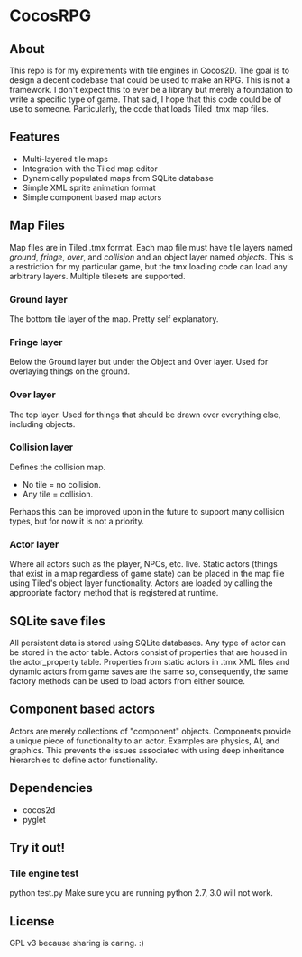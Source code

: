 CocosRPG
========

About
-----
This repo is for my expirements with tile engines in Cocos2D.  The goal is to
design a decent codebase that could be used to make an RPG.  This is not a
framework. I don't expect this to ever be a library but merely a foundation to
write a specific type of game.  That said, I hope that this code could be of
use to someone. Particularly, the code that loads Tiled .tmx map files.

Features
--------
* Multi-layered tile maps
* Integration with the Tiled map editor
* Dynamically populated maps from SQLite database
* Simple XML sprite animation format
* Simple component based map actors

Map Files
---------
Map files are in Tiled .tmx format.  Each map file must have tile layers named
*ground*, *fringe*, *over*, and *collision* and an object layer named
*objects*.  This is a restriction for my particular game, but the tmx loading
code can load any arbitrary layers.  Multiple tilesets are supported.
### Ground layer
The bottom tile layer of the map. Pretty self explanatory.
### Fringe layer
Below the Ground layer but under the Object and Over layer.
Used for overlaying things on the ground.
### Over layer
The top layer.
Used for things that should be drawn over everything else, including objects.
### Collision layer
Defines the collision map.

* No tile = no collision.
* Any tile = collision.

Perhaps this can be improved upon in the future to support many collision
types, but for now it is not a priority.
### Actor layer
Where all actors such as the player, NPCs, etc. live.
Static actors (things that exist in a map regardless of game state) can be
placed in the map file using Tiled's object layer functionality. 
Actors are loaded by calling the appropriate factory method that is registered
at runtime.

SQLite save files
-----------------
All persistent data is stored using SQLite databases. Any type of actor can be
stored in the actor table. Actors consist of properties that are housed in the
actor\_property table. Properties from static actors in .tmx XML files and
dynamic actors from game saves are the same so, consequently, the same factory 
methods can be used to load actors from either source.

Component based actors
----------------------
Actors are merely collections of "component" objects. Components provide a
unique piece of functionality to an actor. Examples are physics, AI, and
graphics. This prevents the issues associated with using deep inheritance
hierarchies to define actor functionality.

Dependencies
------------
* cocos2d
* pyglet

Try it out!
-----------
### Tile engine test
python test.py
Make sure you are running python 2.7, 3.0 will not work.

License
-------
GPL v3 because sharing is caring. :)
